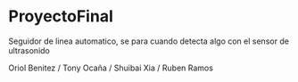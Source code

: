 # ProyectoFinal
Seguidor de linea automatico, se para cuando detecta algo con el sensor de ultrasonido

Oriol Benitez / Tony Ocaña / Shuibai Xia / Ruben Ramos

